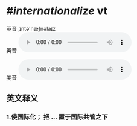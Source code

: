 # ***\#internationalize*** vt
英音 ˌɪntə'næʃnəlaɪz  
英音
<audio src="./media/internationalize1_AAC.aac" controls="controls"></audio>

美音
<audio src="./media/internationalize2_AAC.aac" controls="controls"></audio>



  

英文释义
---
### 1.**使国际化； 把 ... 置于国际共管之下**  



